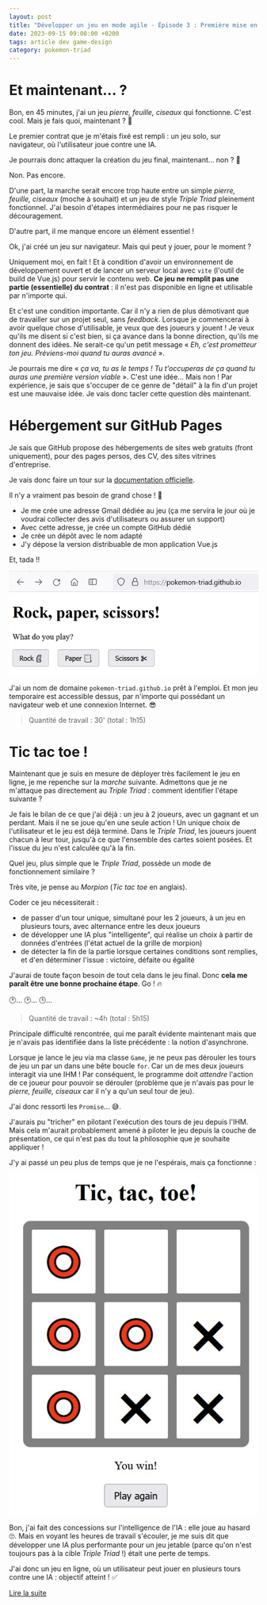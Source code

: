 ```yaml
---
layout: post
title: "Développer un jeu en mode agile - Épisode 3 : Première mise en prod"
date: 2023-09-15 09:00:00 +0200
tags: article dev game-design
category: pokemon-triad
---
```


# Et maintenant... ?

Bon, en 45 minutes, j'ai un jeu _pierre, feuille, ciseaux_ qui fonctionne. C'est cool. Mais je fais quoi, maintenant&nbsp;?&nbsp;🤔

Le premier contrat que je m'étais fixé est rempli : un jeu solo, sur navigateur, où l'utilisateur joue contre une IA.

Je pourrais donc attaquer la création du jeu final, maintenant... non&nbsp;?&nbsp;🤠

Non. Pas encore.

D'une part, la marche serait encore trop haute entre un simple _pierre, feuille, ciseaux_ (moche à souhait) et un jeu de style _Triple Triad_ pleinement fonctionnel. J'ai besoin d'étapes intermédiaires pour ne pas risquer le découragement.

D'autre part, il me manque encore un élément essentiel&nbsp;!

Ok, j'ai créé un jeu sur navigateur. Mais qui peut y jouer, pour le moment&nbsp;?

Uniquement moi, en fait&nbsp;! Et à condition d'avoir un environnement de développement ouvert et de lancer un serveur local avec `vite` (l'outil de build de Vue.js) pour servir le contenu web. **Ce jeu ne remplit pas une partie (essentielle) du contrat** : il n'est pas disponible en ligne et utilisable par n'importe qui.

Et c'est une condition importante. Car il n'y a rien de plus démotivant que de travailler sur un projet seul, sans _feedback_. Lorsque je commencerai à avoir quelque chose d'utilisable, je veux que des joueurs y jouent&nbsp;! Je veux qu'ils me disent si c'est bien, si ça avance dans la bonne direction, qu'ils me donnent des idées. Ne serait-ce qu'un petit message «&nbsp;_Eh, c'est prometteur ton jeu. Préviens-moi quand tu auras avancé_&nbsp;».

Je pourrais me dire «&nbsp;_ça va, tu as le temps&nbsp;! Tu t'occuperas de ça quand tu auras une première version viable_&nbsp;». C'est une idée... Mais non&nbsp;! Par expérience, je sais que s'occuper de ce genre de "détail" à la fin d'un projet est une mauvaise idée. Je vais donc tacler cette question dès maintenant.

# Hébergement sur GitHub Pages

Je sais que GitHub propose des hébergements de sites web gratuits (front uniquement), pour des pages persos, des CV, des sites vitrines d'entreprise.

Je vais donc faire un tour sur la [documentation officielle](https://pages.github.com/).

Il n'y a vraiment pas besoin de grand chose&nbsp;!&nbsp;🙂

- Je me crée une adresse Gmail dédiée au jeu (ça me servira le jour où je voudrai collecter des avis d'utilisateurs ou assurer un support)
- Avec cette adresse, je crée un compte GitHub dédié
- Je crée un dépôt avec le nom adapté
- J'y dépose la version distribuable de mon application Vue.js

Et, tada&nbsp;!!

![](/assets/images/pokemon-triad//rock-paper-scissors-online.jpg)

J'ai un nom de domaine `pokemon-triad.github.io` prêt à l'emploi. Et mon jeu temporaire est accessible dessus, par n'importe qui possédant un navigateur web et une connexion Internet.&nbsp;😎

> Quantité de travail : 30' (total : 1h15)

# Tic tac toe !

Maintenant que je suis en mesure de déployer très facilement le jeu en ligne, je me repenche sur la _marche_ suivante. Admettons que je ne m'attaque pas directement au _Triple Triad_&nbsp;: comment identifier l'étape suivante&nbsp;?

Je fais le bilan de ce que j'ai déjà : un jeu à 2 joueurs, avec un gagnant et un perdant. Mais il ne se joue qu'en une seule action&nbsp;! Un unique choix de l'utilisateur et le jeu est déjà terminé. Dans le _Triple Triad_, les joueurs jouent chacun à leur tour, jusqu'à ce que l'ensemble des cartes soient posées. Et l'issue du jeu n'est calculée qu'à la fin.

Quel jeu, plus simple que le _Triple Triad_, possède un mode de fonctionnement similaire&nbsp;?

Très vite, je pense au _Morpion_ (_Tic tac toe_ en anglais).

Coder ce jeu nécessiterait&nbsp;:

- de passer d'un tour unique, simultané pour les 2 joueurs, à un jeu en plusieurs tours, avec alternance entre les deux joueurs
- de développer une IA plus "intelligente", qui réalise un choix à partir de données d'entrées (l'état actuel de la grille de morpion)
- de détecter la fin de la partie lorsque certaines conditions sont remplies, et d'en déterminer l'issue&nbsp;: victoire, défaite ou égalité

J'aurai de toute façon besoin de tout cela dans le jeu final. Donc **cela me paraît être une bonne prochaine étape**. Go&nbsp;!&nbsp;🔥

🕐... 🕑... 🕒...

> Quantité de travail : ~4h (total : 5h15)

Principale difficulté rencontrée, qui me paraît évidente maintenant mais que je n'avais pas identifiée dans la liste précédente&nbsp;: la notion d'asynchrone.

Lorsque je lance le jeu via ma classe `Game`, je ne peux pas dérouler les tours de jeu un par un dans une bête boucle `for`. Car un de mes deux joueurs interagit via une IHM&nbsp;! Par conséquent, le programme doit _attendre_ l'action de ce joueur pour pouvoir se dérouler (problème que je n'avais pas pour le _pierre, feuille, ciseaux_ car il n'y a qu'un seul tour de jeu).

J'ai donc ressorti les `Promise`... 😅.

J'aurais pu "tricher" en pilotant l'exécution des tours de jeu depuis l'IHM. Mais cela m'aurait probablement amené à piloter le jeu depuis la couche de présentation, ce qui n'est pas du tout la philosophie que je souhaite appliquer&nbsp;!

J'y ai passé un peu plus de temps que je ne l'espérais, mais ça fonctionne&nbsp;:

![](/assets/images/pokemon-triad/tic-tac-toe.jpg)

Bon, j'ai fait des concessions sur l'intelligence de l'IA : elle joue au hasard 🙄. Mais en voyant les heures de travail s'écouler, je me suis dit que développer une IA plus performante pour un jeu jetable (parce qu'on n'est toujours pas à la cible _Triple Triad_&nbsp;!) était une perte de temps.

J'ai donc un jeu en ligne, où un utilisateur peut jouer en plusieurs tours contre une IA : objectif atteint&nbsp;!&nbsp;✅

<a class="navigation next" href="{% link _posts/2023/2023-09-26-developper-jeu-mode-agile-episode-4.md %}">Lire la suite</a>
